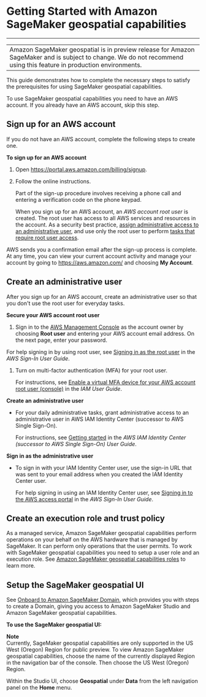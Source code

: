 # Getting Started with Amazon SageMaker geospatial capabilities<a name="geospatial-getting-started"></a>


****  

|  | 
| --- |
| Amazon SageMaker geospatial is in preview release for Amazon SageMaker and is subject to change\. We do not recommend using this feature in production environments\. | 

This guide demonstrates how to complete the necessary steps to satisfy the prerequisites for using SageMaker geospatial capabilities\.

To use SageMaker geospatial capabilities you need to have an AWS account\. If you already have an AWS account, skip this step\.

## Sign up for an AWS account<a name="sign-up-for-aws"></a>

If you do not have an AWS account, complete the following steps to create one\.

**To sign up for an AWS account**

1. Open [https://portal\.aws\.amazon\.com/billing/signup](https://portal.aws.amazon.com/billing/signup)\.

1. Follow the online instructions\.

   Part of the sign\-up procedure involves receiving a phone call and entering a verification code on the phone keypad\.

   When you sign up for an AWS account, an *AWS account root user* is created\. The root user has access to all AWS services and resources in the account\. As a security best practice, [assign administrative access to an administrative user](https://docs.aws.amazon.com/singlesignon/latest/userguide/getting-started.html), and use only the root user to perform [tasks that require root user access](https://docs.aws.amazon.com/accounts/latest/reference/root-user-tasks.html)\.

AWS sends you a confirmation email after the sign\-up process is complete\. At any time, you can view your current account activity and manage your account by going to [https://aws\.amazon\.com/](https://aws.amazon.com/) and choosing **My Account**\.

## Create an administrative user<a name="create-an-admin"></a>

After you sign up for an AWS account, create an administrative user so that you don't use the root user for everyday tasks\.

**Secure your AWS account root user**

1.  Sign in to the [AWS Management Console](https://console.aws.amazon.com/) as the account owner by choosing **Root user** and entering your AWS account email address\. On the next page, enter your password\.

   For help signing in by using root user, see [Signing in as the root user](https://docs.aws.amazon.com/signin/latest/userguide/console-sign-in-tutorials.html#introduction-to-root-user-sign-in-tutorial) in the *AWS Sign\-In User Guide*\.

1. Turn on multi\-factor authentication \(MFA\) for your root user\.

   For instructions, see [Enable a virtual MFA device for your AWS account root user \(console\)](https://docs.aws.amazon.com/IAM/latest/UserGuide/id_credentials_mfa_enable_virtual.html#enable-virt-mfa-for-root) in the *IAM User Guide*\.

**Create an administrative user**
+ For your daily administrative tasks, grant administrative access to an administrative user in AWS IAM Identity Center \(successor to AWS Single Sign\-On\)\.

  For instructions, see [Getting started](https://docs.aws.amazon.com/singlesignon/latest/userguide/getting-started.html) in the *AWS IAM Identity Center \(successor to AWS Single Sign\-On\) User Guide*\.

**Sign in as the administrative user**
+ To sign in with your IAM Identity Center user, use the sign\-in URL that was sent to your email address when you created the IAM Identity Center user\.

  For help signing in using an IAM Identity Center user, see [Signing in to the AWS access portal](https://docs.aws.amazon.com/signin/latest/userguide/iam-id-center-sign-in-tutorial.html) in the *AWS Sign\-In User Guide*\.

## Create an execution role and trust policy<a name="geospatial-role-setup"></a>

As a managed service, Amazon SageMaker geospatial capabilities perform operations on your behalf on the AWS hardware that is managed by SageMaker\. It can perform only operations that the user permits\. To work with SageMaker geospatial capabilities you need to setup a user role and an execution role\. See [Amazon SageMaker geospatial capabilities roles](https://docs.aws.amazon.com/sagemaker/latest/dg/sagemaker-geospatial-roles.html) to learn more\.

## Setup the SageMaker geospatial UI<a name="geospatial-sdk-console-setup"></a>

See [Onboard to Amazon SageMaker Domain](https://docs.aws.amazon.com/sagemaker/latest/dg/gs-studio-onboard.html), which provides you with steps to create a Domain, giving you access to Amazon SageMaker Studio and Amazon SageMaker geospatial capabilities\.

**To use the SageMaker geospatial UI:**

**Note**  
Currently, SageMaker geospatial capabilities are only supported in the US West \(Oregon\) Region for public preview\. To view Amazon SageMaker geospatial capabilities, choose the name of the currently displayed Region in the navigation bar of the console\. Then choose the US West \(Oregon\) Region\.

Within the Studio UI, choose **Geospatial** under **Data** from the left navigation panel on the **Home** menu\.